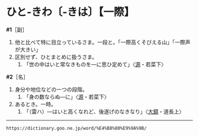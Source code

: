 # ひと‐きわ〔‐きは〕【一際】

**\#1**［副］
1.  他と比べて特に目立っているさま。一段と。「一際高くそびえる山」「一際声が大きい」
2.  区別せず、ひとまとめに扱うさま。    
    1.  「世の中はいと常なきものを―に思ひ定めて」〈[源](https://dictionary.goo.ne.jp/word/%E6%BA%90%E6%B0%8F%E7%89%A9%E8%AA%9E/#jn-69890)・若菜下〉
        

**\#2**［名］
1.  身分や地位などの一つの段階。    
    1.  「身の数ならぬ―に」〈[源](https://dictionary.goo.ne.jp/word/%E6%BA%90%E6%B0%8F%E7%89%A9%E8%AA%9E/#jn-69890)・若菜下〉
2.  あるとき。一時。    
    1.  「（雷ハ）―はいと高くなれど、後遂げのなきなり」〈[大鏡](https://dictionary.goo.ne.jp/word/%E5%A4%A7%E9%8F%A1/#jn-28359)・道長上〉

---
`https://dictionary.goo.ne.jp/word/%E4%B8%80%E9%9A%9B/`